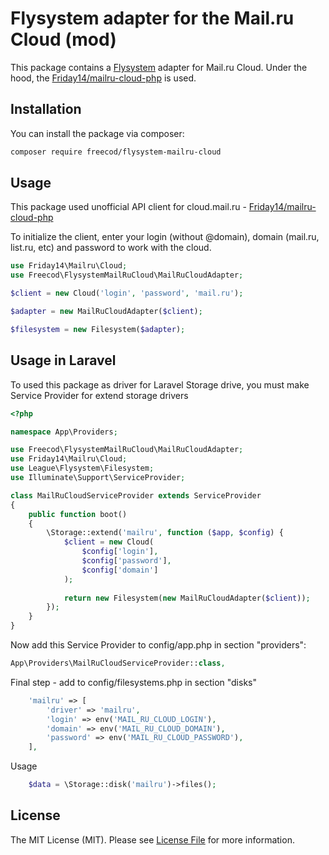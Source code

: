 # Flysystem adapter for the Mail.ru Cloud (mod)

This package contains a [Flysystem](https://flysystem.thephpleague.com/) adapter for Mail.ru Cloud. Under the hood, the [Friday14/mailru-cloud-php](https://github.com/Friday14/mailru-cloud-php) is used.

## Installation

You can install the package via composer:

``` bash
composer require freecod/flysystem-mailru-cloud
```

## Usage

This package used unofficial API client for cloud.mail.ru - [Friday14/mailru-cloud-php](https://github.com/Friday14/mailru-cloud-php)

To initialize the client, enter your login (without @domain), domain (mail.ru, list.ru, etc) and password to work with the cloud.

``` php
use Friday14\Mailru\Cloud;
use Freecod\FlysystemMailRuCloud\MailRuCloudAdapter;

$client = new Cloud('login', 'password', 'mail.ru');

$adapter = new MailRuCloudAdapter($client);

$filesystem = new Filesystem($adapter);
```

## Usage in Laravel

To used this package as driver for Laravel Storage drive, you must make Service Provider for extend storage drivers 

``` php
<?php

namespace App\Providers;

use Freecod\FlysystemMailRuCloud\MailRuCloudAdapter;
use Friday14\Mailru\Cloud;
use League\Flysystem\Filesystem;
use Illuminate\Support\ServiceProvider;

class MailRuCloudServiceProvider extends ServiceProvider
{
    public function boot()
    {
        \Storage::extend('mailru', function ($app, $config) {
            $client = new Cloud(
                $config['login'],
                $config['password'],
                $config['domain']
            );
            
            return new Filesystem(new MailRuCloudAdapter($client));
        });
    }
}
```

Now add this Service Provider to config/app.php in section "providers":

``` php
App\Providers\MailRuCloudServiceProvider::class,
```

Final step - add to config/filesystems.php in section "disks"

``` php
    'mailru' => [
        'driver' => 'mailru',
        'login' => env('MAIL_RU_CLOUD_LOGIN'),
        'domain' => env('MAIL_RU_CLOUD_DOMAIN'),
        'password' => env('MAIL_RU_CLOUD_PASSWORD'),
    ],
```

Usage

``` php
    $data = \Storage::disk('mailru')->files();
```


## License

The MIT License (MIT). Please see [License File](LICENSE.md) for more information.
